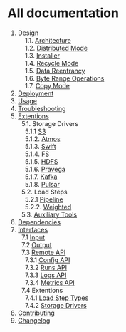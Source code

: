 # All documentation

1. Design<br/>
&nbsp;&nbsp;&nbsp;&nbsp;1.1. [Architecture](design/architecture)<br/>
&nbsp;&nbsp;&nbsp;&nbsp;1.2. [Distributed Mode](design/distributed_mode)<br/>
&nbsp;&nbsp;&nbsp;&nbsp;1.3. [Installer](design/installer)<br/>
&nbsp;&nbsp;&nbsp;&nbsp;1.4. [Recycle Mode](design/recycle_mode)<br/>
&nbsp;&nbsp;&nbsp;&nbsp;1.5. [Data Reentrancy](design/data_reentrancy)<br/>
&nbsp;&nbsp;&nbsp;&nbsp;1.6. [Byte Range Operations](usage/load/operations/byte_ranges)<br/>
&nbsp;&nbsp;&nbsp;&nbsp;1.7. [Copy Mode](design/copy_mode)<br/>
2. [Deployment](deployment)<br/>
3. [Usage](usage)<br/>
4. [Troubleshooting](troubleshooting)<br/>
5. [Extentions](https://github.com/emc-mongoose/mongoose)<br/>
&nbsp;&nbsp;5.1. Storage Drivers<br/>
&nbsp;&nbsp;&nbsp;&nbsp;5.1.1  [S3](https://github.com/emc-mongoose/mongoose-storage-driver-s3)<br/>
&nbsp;&nbsp;&nbsp;&nbsp;5.1.2. [Atmos](https://github.com/emc-mongoose/mongoose-storage-driver-atmos)<br/>
&nbsp;&nbsp;&nbsp;&nbsp;5.1.3. [Swift](https://github.com/emc-mongoose/mongoose-storage-driver-swift)<br/>
&nbsp;&nbsp;&nbsp;&nbsp;5.1.4. [FS](https://github.com/emc-mongoose/mongoose-storage-driver-fs)<br/>
&nbsp;&nbsp;&nbsp;&nbsp;5.1.5. [HDFS](https://github.com/emc-mongoose/mongoose-storage-driver-hdfs)<br/>
&nbsp;&nbsp;&nbsp;&nbsp;5.1.6. [Pravega](https://github.com/emc-mongoose/mongoose-storage-driver-pravega)<br/>
&nbsp;&nbsp;&nbsp;&nbsp;5.1.7. [Kafka](https://github.com/emc-mongoose/mongoose-storage-driver-kafka)<br/>
&nbsp;&nbsp;&nbsp;&nbsp;5.1.8. [Pulsar](https://github.com/emc-mongoose/mongoose-storage-driver-pulsar)<br/>
&nbsp;&nbsp;5.2. Load Steps<br/>
&nbsp;&nbsp;&nbsp;&nbsp;5.2.1  [Pipeline](https://github.com/emc-mongoose/mongoose-load-step-pipeline)<br/>
&nbsp;&nbsp;&nbsp;&nbsp;5.2.2. [Weighted](https://github.com/emc-mongoose/mongoose-load-step-weighted)<br/>
&nbsp;&nbsp;5.3. [Auxiliary Tools](https://github.com/emc-mongoose/mongoose#auxiliary-tools)
6. [Dependencies](dependencies)<br/>
7. [Interfaces](interfaces#interfaces)<br/>
&nbsp;&nbsp;7.1 [Input](interfaces/input)<br/>
&nbsp;&nbsp;7.2 [Output](interfaces/output)<br/>
&nbsp;&nbsp;7.3 [Remote API](interfaces/api/remote)<br/>
&nbsp;&nbsp;&nbsp;&nbsp;7.3.1 [Config API](interfaces/api/remote#config)<br/>
&nbsp;&nbsp;&nbsp;&nbsp;7.3.2 [Runs API](interfaces/api/remote#run)<br/>
&nbsp;&nbsp;&nbsp;&nbsp;7.3.3 [Logs API](interfaces/api/remote#logs)<br/>
&nbsp;&nbsp;&nbsp;&nbsp;7.3.4 [Metrics API](interfaces/api/remote#metrics)<br/>
&nbsp;&nbsp;7.4 Extentions <br/>
&nbsp;&nbsp;&nbsp;&nbsp;7.4.1 [Load Step Types](interfaces/api/extensions/load_step)<br/>
&nbsp;&nbsp;&nbsp;&nbsp;7.4.2 [Storage Drivers](interfaces/api/extensions/storage_driver)<br/>
8. [Contributing](../CONTRIBUTING.md)<br/>
9. [Changelog](changelog)<br/>
